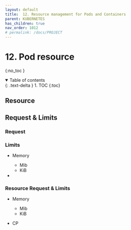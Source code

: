 ```yaml
---
layout: default
title:  12. Resource management for Pods and Containers
parent: KUBERNETES
has_children: true
nav_order: 1012
# permalink: /docs/PROJECT
---
```


# 12. Pod resource

{:no_toc }

<details open markdown="block">  
  <summary>
    Table of contents
  </summary>
  {: .text-delta }
1. TOC  
{:toc}
</details>

## Resource  

## Request & Limits

### Request  

### Limits

* Memory  
  * Mib  
  * KiB

*

### Resource Request & Limits  

* Memory
  * Mib
  * KiB

* CP
